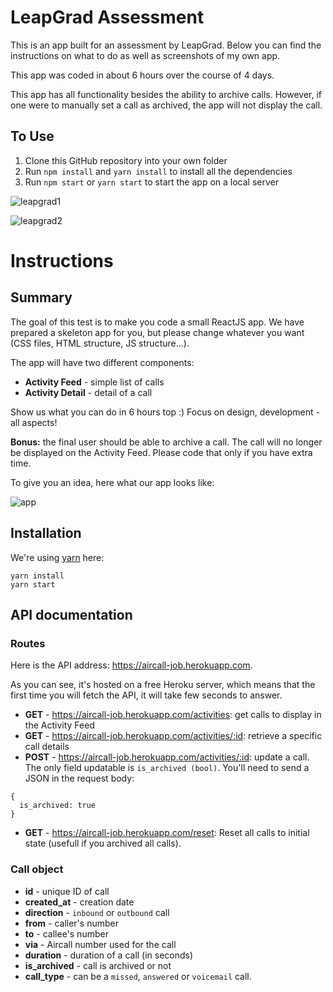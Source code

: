 # LeapGrad Assessment
This is an app built for an assessment by LeapGrad. Below you can find the instructions on what to do as well as screenshots of my own app.

This app was coded in about 6 hours over the course of 4 days.

This app has all functionality besides the ability to archive calls. However, if one were to manually set a call as archived, the app will not display the call.

## To Use
1. Clone this GitHub repository into your own folder
2. Run ``npm install`` and ``yarn install`` to install all the dependencies
3. Run ``npm start`` or ``yarn start`` to start the app on a local server

![leapgrad1](https://user-images.githubusercontent.com/32021785/127698677-4bfc31f8-6060-4e21-88c1-5e8373fa4e32.png)

![leapgrad2](https://user-images.githubusercontent.com/32021785/127698859-b200e772-394d-4d92-9521-49c315e898f7.png)

# Instructions

## Summary

The goal of this test is to make you code a small ReactJS app. We have prepared a skeleton app for you, but please change whatever you want (CSS files, HTML structure, JS structure...).

The app will have two different components:
- **Activity Feed** - simple list of calls
- **Activity Detail** - detail of a call

Show us what you can do in 6 hours top :) Focus on design, development - all aspects!

**Bonus:** the final user should be able to archive a call. The call will no longer be displayed on the Activity Feed. Please code that only if you have extra time.


To give you an idea, here what our app looks like:


![app](https://user-images.githubusercontent.com/630714/29357034-763d7216-8276-11e7-8bcb-e77d9645dfcc.png)

## Installation

We're using [yarn](https://yarnpkg.com) here:

```
yarn install
yarn start
```

## API documentation

### Routes

Here is the API address: https://aircall-job.herokuapp.com.

As you can see, it's hosted on a free Heroku server, which means that the first time you will fetch the API, it will take few seconds to answer.

- **GET** - https://aircall-job.herokuapp.com/activities: get calls to display in the Activity Feed
- **GET** - https://aircall-job.herokuapp.com/activities/:id: retrieve a specific call details
- **POST** - https://aircall-job.herokuapp.com/activities/:id: update a call. The only field updatable is `is_archived (bool)`. You'll need to send a JSON in the request body:
```
{
  is_archived: true
}
```
- **GET** - https://aircall-job.herokuapp.com/reset: Reset all calls to initial state (usefull if you archived all calls).

### Call object

- **id** - unique ID of call
- **created_at** - creation date
- **direction** - `inbound` or `outbound` call
- **from** - caller's number
- **to** - callee's number
- **via** - Aircall number used for the call
- **duration** - duration of a call (in seconds)
- **is_archived** - call is archived or not
- **call_type** - can be a `missed`, `answered` or `voicemail` call.


